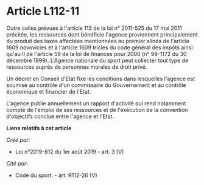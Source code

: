 # Article L112-11

Outre celles prévues à l'article 113 de la loi n° 2011-525 du 17 mai 2011 précitée, les ressources dont bénéficie l'agence
proviennent principalement du produit des taxes affectées mentionnées au premier alinéa de l'article 1609 novovicies et à
l'article 1609 tricies du code général des impôts ainsi qu'au II de l'article 59 de la loi de finances pour 2000 (n° 99-1172
du 30 décembre 1999). L'Agence nationale du sport peut collecter tout type de ressources auprès de personnes morales de droit
privé.

Un décret en Conseil d'Etat fixe les conditions dans lesquelles l'agence est soumise au contrôle d'un commissaire du
Gouvernement et au contrôle économique et financier de l'Etat.

L'agence publie annuellement un rapport d'activité qui rend notamment compte de l'emploi de ses ressources et de l'exécution
de la convention d'objectifs conclue entre l'agence et l'Etat.

**Liens relatifs à cet article**

_Créé par_:

  - Loi n°2019-812 du 1er août 2019 - art. 3 (V)

_Cité par_:

  - Code du sport. - art. R112-26 (V)
